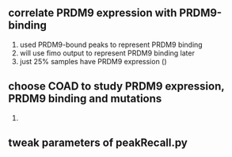 ## correlate PRDM9 expression with PRDM9-binding
1. used PRDM9-bound peaks to represent PRDM9 binding
2. will use fimo output to represent PRDM9 binding later
3. just 25% samples have PRDM9 expression ()
## choose COAD to study PRDM9 expression, PRDM9 binding and mutations
1. 
## tweak parameters of peakRecall.py

<!--stackedit_data:
eyJoaXN0b3J5IjpbLTE2MTQzNDM1NTFdfQ==
-->
